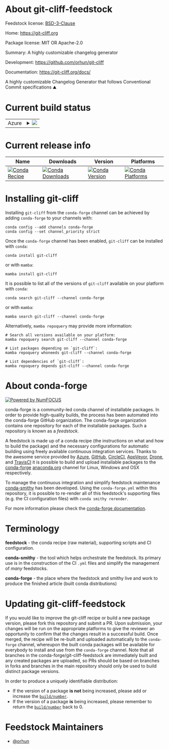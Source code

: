 About git-cliff-feedstock
=========================

Feedstock license: [BSD-3-Clause](https://github.com/conda-forge/git-cliff-feedstock/blob/main/LICENSE.txt)

Home: https://git-cliff.org

Package license: MIT OR Apache-2.0

Summary: A highly customizable changelog generator

Development: https://github.com/orhun/git-cliff

Documentation: https://git-cliff.org/docs/

A highly customizable Changelog Generator that follows Conventional Commit specifications ⛰️

Current build status
====================


<table>
    
  <tr>
    <td>Azure</td>
    <td>
      <details>
        <summary>
          <a href="https://dev.azure.com/conda-forge/feedstock-builds/_build/latest?definitionId=21668&branchName=main">
            <img src="https://dev.azure.com/conda-forge/feedstock-builds/_apis/build/status/git-cliff-feedstock?branchName=main">
          </a>
        </summary>
        <table>
          <thead><tr><th>Variant</th><th>Status</th></tr></thead>
          <tbody><tr>
              <td>linux_64</td>
              <td>
                <a href="https://dev.azure.com/conda-forge/feedstock-builds/_build/latest?definitionId=21668&branchName=main">
                  <img src="https://dev.azure.com/conda-forge/feedstock-builds/_apis/build/status/git-cliff-feedstock?branchName=main&jobName=linux&configuration=linux%20linux_64_" alt="variant">
                </a>
              </td>
            </tr><tr>
              <td>osx_64</td>
              <td>
                <a href="https://dev.azure.com/conda-forge/feedstock-builds/_build/latest?definitionId=21668&branchName=main">
                  <img src="https://dev.azure.com/conda-forge/feedstock-builds/_apis/build/status/git-cliff-feedstock?branchName=main&jobName=osx&configuration=osx%20osx_64_" alt="variant">
                </a>
              </td>
            </tr><tr>
              <td>win_64</td>
              <td>
                <a href="https://dev.azure.com/conda-forge/feedstock-builds/_build/latest?definitionId=21668&branchName=main">
                  <img src="https://dev.azure.com/conda-forge/feedstock-builds/_apis/build/status/git-cliff-feedstock?branchName=main&jobName=win&configuration=win%20win_64_" alt="variant">
                </a>
              </td>
            </tr>
          </tbody>
        </table>
      </details>
    </td>
  </tr>
</table>

Current release info
====================

| Name | Downloads | Version | Platforms |
| --- | --- | --- | --- |
| [![Conda Recipe](https://img.shields.io/badge/recipe-git--cliff-green.svg)](https://anaconda.org/conda-forge/git-cliff) | [![Conda Downloads](https://img.shields.io/conda/dn/conda-forge/git-cliff.svg)](https://anaconda.org/conda-forge/git-cliff) | [![Conda Version](https://img.shields.io/conda/vn/conda-forge/git-cliff.svg)](https://anaconda.org/conda-forge/git-cliff) | [![Conda Platforms](https://img.shields.io/conda/pn/conda-forge/git-cliff.svg)](https://anaconda.org/conda-forge/git-cliff) |

Installing git-cliff
====================

Installing `git-cliff` from the `conda-forge` channel can be achieved by adding `conda-forge` to your channels with:

```
conda config --add channels conda-forge
conda config --set channel_priority strict
```

Once the `conda-forge` channel has been enabled, `git-cliff` can be installed with `conda`:

```
conda install git-cliff
```

or with `mamba`:

```
mamba install git-cliff
```

It is possible to list all of the versions of `git-cliff` available on your platform with `conda`:

```
conda search git-cliff --channel conda-forge
```

or with `mamba`:

```
mamba search git-cliff --channel conda-forge
```

Alternatively, `mamba repoquery` may provide more information:

```
# Search all versions available on your platform:
mamba repoquery search git-cliff --channel conda-forge

# List packages depending on `git-cliff`:
mamba repoquery whoneeds git-cliff --channel conda-forge

# List dependencies of `git-cliff`:
mamba repoquery depends git-cliff --channel conda-forge
```


About conda-forge
=================

[![Powered by
NumFOCUS](https://img.shields.io/badge/powered%20by-NumFOCUS-orange.svg?style=flat&colorA=E1523D&colorB=007D8A)](https://numfocus.org)

conda-forge is a community-led conda channel of installable packages.
In order to provide high-quality builds, the process has been automated into the
conda-forge GitHub organization. The conda-forge organization contains one repository
for each of the installable packages. Such a repository is known as a *feedstock*.

A feedstock is made up of a conda recipe (the instructions on what and how to build
the package) and the necessary configurations for automatic building using freely
available continuous integration services. Thanks to the awesome service provided by
[Azure](https://azure.microsoft.com/en-us/services/devops/), [GitHub](https://github.com/),
[CircleCI](https://circleci.com/), [AppVeyor](https://www.appveyor.com/),
[Drone](https://cloud.drone.io/welcome), and [TravisCI](https://travis-ci.com/)
it is possible to build and upload installable packages to the
[conda-forge](https://anaconda.org/conda-forge) [anaconda.org](https://anaconda.org/)
channel for Linux, Windows and OSX respectively.

To manage the continuous integration and simplify feedstock maintenance
[conda-smithy](https://github.com/conda-forge/conda-smithy) has been developed.
Using the ``conda-forge.yml`` within this repository, it is possible to re-render all of
this feedstock's supporting files (e.g. the CI configuration files) with ``conda smithy rerender``.

For more information please check the [conda-forge documentation](https://conda-forge.org/docs/).

Terminology
===========

**feedstock** - the conda recipe (raw material), supporting scripts and CI configuration.

**conda-smithy** - the tool which helps orchestrate the feedstock.
                   Its primary use is in the construction of the CI ``.yml`` files
                   and simplify the management of *many* feedstocks.

**conda-forge** - the place where the feedstock and smithy live and work to
                  produce the finished article (built conda distributions)


Updating git-cliff-feedstock
============================

If you would like to improve the git-cliff recipe or build a new
package version, please fork this repository and submit a PR. Upon submission,
your changes will be run on the appropriate platforms to give the reviewer an
opportunity to confirm that the changes result in a successful build. Once
merged, the recipe will be re-built and uploaded automatically to the
`conda-forge` channel, whereupon the built conda packages will be available for
everybody to install and use from the `conda-forge` channel.
Note that all branches in the conda-forge/git-cliff-feedstock are
immediately built and any created packages are uploaded, so PRs should be based
on branches in forks and branches in the main repository should only be used to
build distinct package versions.

In order to produce a uniquely identifiable distribution:
 * If the version of a package **is not** being increased, please add or increase
   the [``build/number``](https://docs.conda.io/projects/conda-build/en/latest/resources/define-metadata.html#build-number-and-string).
 * If the version of a package **is** being increased, please remember to return
   the [``build/number``](https://docs.conda.io/projects/conda-build/en/latest/resources/define-metadata.html#build-number-and-string)
   back to 0.

Feedstock Maintainers
=====================

* [@orhun](https://github.com/orhun/)

